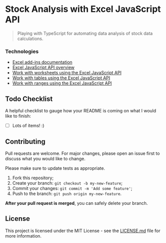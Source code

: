 # Stock Analysis with Excel JavaScript API

> Playing with TypeScript for automating data analysis of stock data calculations.

### Technologies

- [Excel add-ins documentation](https://docs.microsoft.com/en-us/office/dev/add-ins/excel/)
- [Excel JavaScript API overview](https://docs.microsoft.com/en-us/office/dev/add-ins/reference/overview/excel-add-ins-reference-overview)
- [Work with worksheets using the Excel JavaScript API](https://docs.microsoft.com/en-us/office/dev/add-ins/excel/excel-add-ins-worksheets)
- [Work with tables using the Excel JavaScript API](https://docs.microsoft.com/en-us/office/dev/add-ins/excel/excel-add-ins-tables)
- [Work with ranges using the Excel JavaScript API](https://docs.microsoft.com/en-us/office/dev/add-ins/excel/excel-add-ins-ranges)

## Todo Checklist

A helpful checklist to gauge how your README is coming on what I would like to finish:

- [ ] Lots of items! :)

## Contributing

Pull requests are welcome. For major changes, please open an issue first to discuss what you would like to change.

Please make sure to update tests as appropriate.

1. Fork this repository;
2. Create your branch: `git checkout -b my-new-feature`;
3. Commit your changes: `git commit -m 'Add some feature'`;
4. Push to the branch: `git push origin my-new-feature`.

**After your pull request is merged**, you can safely delete your branch.

## License

This project is licensed under the MIT License - see the [LICENSE.md](LICENSE.md) file for more information.
